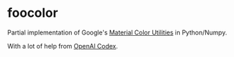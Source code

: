 # foocolor

Partial implementation of Google's [Material Color Utilities](https://github.com/material-foundation/material-color-utilities) in Python/Numpy.

With a lot of help from [OpenAI Codex](https://openai.com/blog/openai-codex/).

